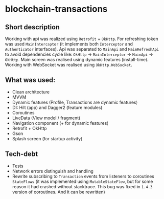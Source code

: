 # blockchain-transactions


## Short description
Working with api was realized using `Retrofit` + `OkHttp`. For refreshing token was used `MainIntercaptor` (it implements both `Interceptor` and `Authenticator` interfaces). 
Api was separated to `MainApi` and `MainRefreshApi` to avoid dependencies cycle like: `OkHttp` -> `MainInterceptor` -> `MainApi` -> `OkHttp`. 
Main screen was realised using dynamic features (install-time). Working with WebSocket was realised using `OkHttp.WebSocket`.

## What was used:

* Clean architecture
* MVVM
* Dynamic features (Profile, Transactions are dynamic features)
* DI: Hilt (app) and Dagger2 (feature modules)
* Coroutines 
* LiveData (View model / fragment)
* Navigation component (+ for dynamic features)
* Retrofit + OkHttp
* Gson
* Splash screen (for startup activity)

## Tech-debt
* Tests
* Network errors distinguish and handling
* Rewrite subscribing to `Transaction` events from listeners to coroutines `StateFlows` (it was implemented using `MutableStateFlow`, but for some reason it had crashed without stacktrace. This bug was fixed in `1.4.3` version of coroutines. And it can be rewritten)
